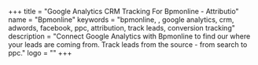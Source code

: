 +++
title = "Google Analytics CRM Tracking For Bpmonline - Attributio"
name = "Bpmonline"
keywords = "bpmonline, , google analytics, crm, adwords, facebook, ppc, attribution, track leads, conversion tracking"
description = "Connect Google Analytics with Bpmonline to find our where your leads are coming from. Track leads from the source - from search to ppc."
logo = ""
+++
